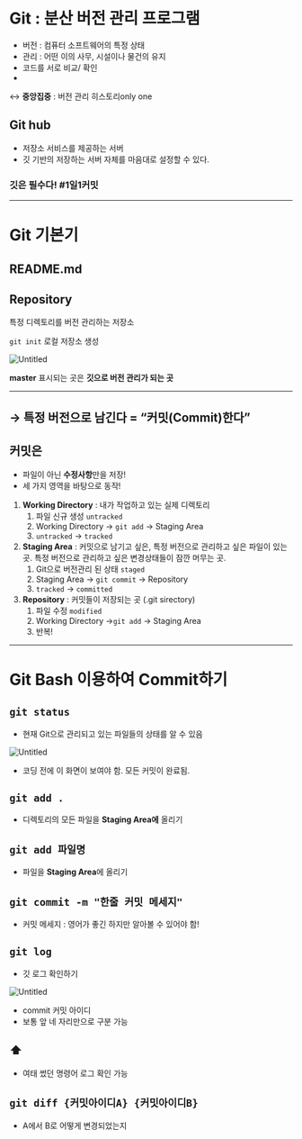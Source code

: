 # Git : **분산 버전 관리 프로그램**

- 버전 : 컴퓨터 소프트웨어의 특정 상태
- 관리 : 어떤 이의 사무, 시설이나 물건의 유지
- 코드를 서로 비교/ 확인
- 

↔ **중앙집중** : 버전 관리 히스토리only one

## Git hub

- 저장소 서비스를 제공하는 서버
- 깃 기반의 저장하는 서버 자체를 마음대로 설정할 수 있다.

### 깃은 필수다! #1일1커밋

---

# Git 기본기

## README.md

## Repository

특정 디렉토리를 버전 관리하는 저장소

`git init` 로컬 저장소 생성

![Untitled](C:\Users\multicampus\Desktop\TIL\images\Git1_1.png)

**master** 표시되는 곳은 **깃으로 버전 관리가 되는 곳**

---

## → 특정 버전으로 남긴다 = “커밋(Commit)한다”

## 커밋은

- 파일이 아닌 **수정사항**만을 저장!
- 세 가지 영역을 바탕으로 동작!

1. **Working Directory** : 내가 작업하고 있는 실제 디렉토리
    1. 파일 신규 생성 `untracked`
    2. Working Directory → `git add` → Staging Area
    3. `untracked` → `tracked`
2. **Staging Area** : 커밋으로 남기고 싶은, 특정 버전으로 관리하고 싶은 파일이 있는 곳. 특정 버전으로 관리하고 싶은 변경상태들이 잠깐 머무는 곳.
    1. Git으로 버전관리 된 상태 `staged` 
    2. Staging Area → `git commit` → Repository
    3. `tracked` → `committed`
3. **Repository** : 커밋들이 저장되는 곳 (.git sirectory)
    1. 파일 수정 `modified`
    2. Working Directory →`git add` → Staging Area
    3. 반복!

---

# Git Bash 이용하여 Commit하기

## `git status`

- 현재 Git으로 관리되고 있는 파일들의 상태를 알 수 있음

![Untitled](https://s3-us-west-2.amazonaws.com/secure.notion-static.com/27505b08-b4fe-4d95-ba7d-d136c15a23db/Untitled.png)

- 코딩 전에 이 화면이 보여야 함. 모든 커밋이 완료됨.

## `git add .`

- 디렉토리의 모든 파일을 **Staging Area에** 올리기

## `git add 파일명`

- 파일을 **Staging Area**에 올리기

## `git commit -m "한줄 커밋 메세지"`

- 커밋 메세지 : 영어가 좋긴 하지만 알아볼 수 있어야 함!

## `git log`

- 깃 로그 확인하기

![Untitled](https://s3-us-west-2.amazonaws.com/secure.notion-static.com/500ff121-3384-40e6-892f-33adc480756a/Untitled.png)

- commit 커밋 아이디
- 보통 앞 네 자리만으로 구분 가능

## ⬆️

- 여태 썼던 명령어 로그 확인 가능

## `git diff {커밋아이디A} {커밋아이디B}`

- A에서 B로 어떻게 변경되었는지